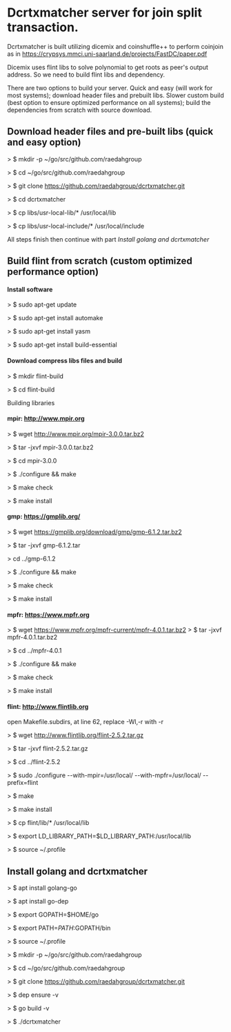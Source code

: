 # Dcrtxmatcher server for join split transaction.

Dcrtxmatcher is built utilizing dicemix and coinshuffle++ to perform coinjoin as in https://crypsys.mmci.uni-saarland.de/projects/FastDC/paper.pdf

Dicemix uses flint libs to solve polynomial to get roots as peer's output address. So we need to build flint libs and dependency.

There are two options to build your server.  Quick and easy (will work for most systems); download header files and prebuilt libs. Slower custom build (best option to ensure optimized performance on all systems); build the dependencies from scratch with source download.

## Download header files and pre-built libs (quick and easy option)

\> $ mkdir -p ~/go/src/github.com/raedahgroup

\> $ cd ~/go/src/github.com/raedahgroup

\> $ git clone https://github.com/raedahgroup/dcrtxmatcher.git

\> $ cd dcrtxmatcher

\> $ cp libs/usr-local-lib/* /usr/local/lib

\> $ cp libs/usr-local-include/* /usr/local/include

All steps finish then continue with part *Install golang and dcrtxmatcher*

## Build flint from scratch (custom optimized performance option)

#### Install software

\> $ sudo apt-get update

\> $ sudo apt-get install automake

\> $ sudo apt-get install yasm

\> $ sudo apt-get install build-essential

#### Download compress libs files and build

\> $ mkdir flint-build

\> $ cd flint-build

Building libraries

#### mpir: http://www.mpir.org

\> $ wget http://www.mpir.org/mpir-3.0.0.tar.bz2 

\> $ tar -jxvf mpir-3.0.0.tar.bz2

\> $ cd mpir-3.0.0

\> $ ./configure && make

\> $ make check

\> $ make install

#### gmp: https://gmplib.org/

\> $ wget https://gmplib.org/download/gmp/gmp-6.1.2.tar.bz2
  
\> $ tar -jxvf gmp-6.1.2.tar

\> cd ../gmp-6.1.2

\> $ ./configure && make

\> $ make check

\> $ make install

#### mpfr: https://www.mpfr.org

\> $ wget https://www.mpfr.org/mpfr-current/mpfr-4.0.1.tar.bz2
\> $ tar -jxvf mpfr-4.0.1.tar.bz2

\> $ cd ../mpfr-4.0.1

\> $ ./configure && make

\> $ make check

\> $ make install

#### flint: http://www.flintlib.org

open Makefile.subdirs, at line 62, replace -Wl,-r with -r 

\> $ wget http://www.flintlib.org/flint-2.5.2.tar.gz

\> $ tar -jxvf flint-2.5.2.tar.gz

\> $ cd ../flint-2.5.2

\> $ sudo ./configure --with-mpir=/usr/local/ --with-mpfr=/usr/local/ --prefix=flint

\> $ make

\> $ make install

\> $ cp flint/lib/* /usr/local/lib

\> $ export LD_LIBRARY_PATH=$LD_LIBRARY_PATH:/usr/local/lib

\> $ source ~/.profile

## Install golang and dcrtxmatcher

\> $ apt install golang-go

\> $ apt install go-dep

\> $ export GOPATH=$HOME/go

\> $ export PATH=$PATH:$GOPATH/bin

\> $ source ~/.profile

\> $ mkdir -p ~/go/src/github.com/raedahgroup

\> $ cd ~/go/src/github.com/raedahgroup

\> $ git clone https://github.com/raedahgroup/dcrtxmatcher.git

\> $ dep ensure -v

\> $ go build -v

\> $ ./dcrtxmatcher
